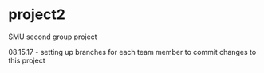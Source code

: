 # project2
SMU second group project

08.15.17 - setting up branches for each team member to commit changes to this project
